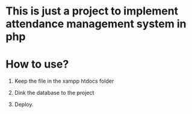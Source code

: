 # This is just a project to implement attendance management system in php


# How to use?

 1. Keep the file in the xampp htdocs folder

 2. Dink the database to the project

 3. Deploy.
